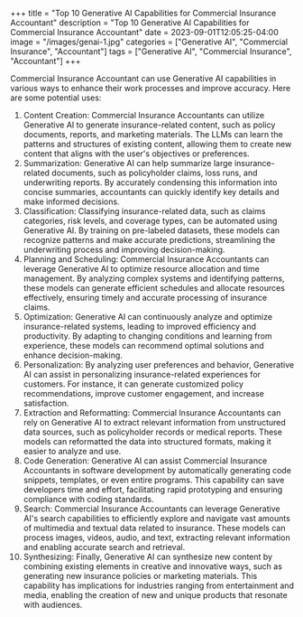 +++
title = "Top 10 Generative AI Capabilities for Commercial Insurance Accountant"
description = "Top 10 Generative AI Capabilities for Commercial Insurance Accountant"
date = 2023-09-01T12:05:25-04:00
image = "/images/genai-1.jpg"
categories = ["Generative AI", "Commercial Insurance", "Accountant"]
tags = ["Generative AI", "Commercial Insurance", "Accountant"]
+++

Commercial Insurance Accountant can use Generative AI capabilities in various ways to enhance their work processes and improve accuracy. Here are some potential uses:

1. Content Creation: Commercial Insurance Accountants can utilize Generative AI to generate insurance-related content, such as policy documents, reports, and marketing materials. The LLMs can learn the patterns and structures of existing content, allowing them to create new content that aligns with the user's objectives or preferences.
2. Summarization: Generative AI can help summarize large insurance-related documents, such as policyholder claims, loss runs, and underwriting reports. By accurately condensing this information into concise summaries, accountants can quickly identify key details and make informed decisions.
3. Classification: Classifying insurance-related data, such as claims categories, risk levels, and coverage types, can be automated using Generative AI. By training on pre-labeled datasets, these models can recognize patterns and make accurate predictions, streamlining the underwriting process and improving decision-making.
4. Planning and Scheduling: Commercial Insurance Accountants can leverage Generative AI to optimize resource allocation and time management. By analyzing complex systems and identifying patterns, these models can generate efficient schedules and allocate resources effectively, ensuring timely and accurate processing of insurance claims.
5. Optimization: Generative AI can continuously analyze and optimize insurance-related systems, leading to improved efficiency and productivity. By adapting to changing conditions and learning from experience, these models can recommend optimal solutions and enhance decision-making.
6. Personalization: By analyzing user preferences and behavior, Generative AI can assist in personalizing insurance-related experiences for customers. For instance, it can generate customized policy recommendations, improve customer engagement, and increase satisfaction.
7. Extraction and Reformatting: Commercial Insurance Accountants can rely on Generative AI to extract relevant information from unstructured data sources, such as policyholder records or medical reports. These models can reformatted the data into structured formats, making it easier to analyze and use.
8. Code Generation: Generative AI can assist Commercial Insurance Accountants in software development by automatically generating code snippets, templates, or even entire programs. This capability can save developers time and effort, facilitating rapid prototyping and ensuring compliance with coding standards.
9. Search: Commercial Insurance Accountants can leverage Generative AI's search capabilities to efficiently explore and navigate vast amounts of multimedia and textual data related to insurance. These models can process images, videos, audio, and text, extracting relevant information and enabling accurate search and retrieval.
10. Synthesizing: Finally, Generative AI can synthesize new content by combining existing elements in creative and innovative ways, such as generating new insurance policies or marketing materials. This capability has implications for industries ranging from entertainment and media, enabling the creation of new and unique products that resonate with audiences.